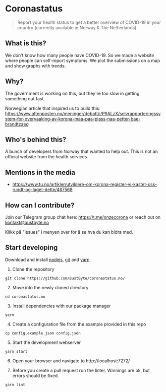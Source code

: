 # Coronastatus
> Report your health status to get a better overview of COVID-19 in your country (currently available in Norway & The Netherlands)

## What is this?
We don't know how many people have COVID-19. So we made a website where people can self-report symptoms. We plot the submissions on a map and show graphs with trends.

## Why?
The government is working on this, but they're too slow in getting something out fast.

Norwegian article that inspired us to build this:
https://www.aftenposten.no/meninger/debatt/i/P9ALzX/selvrapporteringssystem-for-overvaaking-av-korona-maa-paa-plass-naa-petter-bae-brandtzaeg

## Who's behind this?
A bunch of developers from Norway that wanted to help out. This is not an official website from the health services.

## Mentions in the media
- https://www.tu.no/artikler/utviklere-om-korona-register-vi-kastet-oss-rundt-og-laget-dette/487568

## How can I contribute?
Join our Telegram group chat here: https://t.me/onzecorona or reach out on kontakt@bustbyte.no

Klikk på "Issues" i menyen over for å se hva du kan bidra med.

## Start developing

Download and install [nodejs](https://nodejs.org),
[git](https://git-scm.com/downloads) and [yarn](https://yarnpkg.com/)

1. Clone the repository

  `git clone https://github.com/BustByte/coronastatus.no/`

2. Move into the newly cloned directory

  `cd coronastatus.no`

3. Install dependencies with our package manager

  `yarn`

4. Create a configuration file from the example provided in this repo

  `cp config.example.json config.json`

5. Start the development webserver

  `yarn start`

6. Open your browser and navigate to http://localhost:7272/

7. Before you create a pull request run the linter. Warnings are ok, but errors should be fixed.

  `yarn lint`
